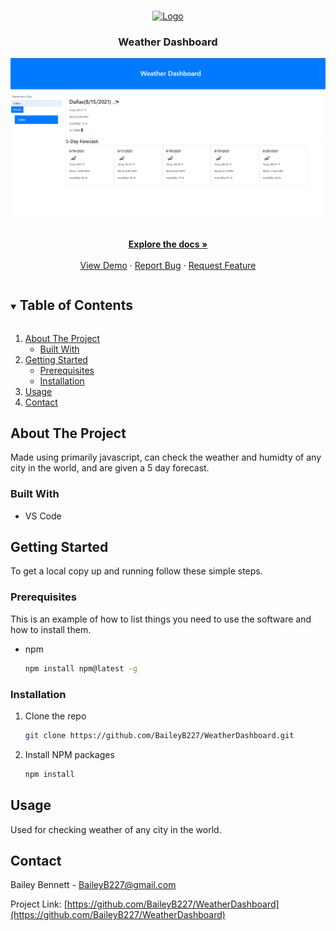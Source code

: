 <br />
<p align="center">
  <a href="https://github.com/BaileyB227/WeatherDashboard">
    <img src="images/logo.png" alt="Logo" width="80" height="80">
  </a>

  <h3 align="center">Weather Dashboard</h3>

  ![Website Image](./WeatherDashboard.png)

  <p align="center">
    <br />
    <a href="https://github.com/BaileyB227/WeatherDashboard"><strong>Explore the docs »</strong></a>
    <br />
    <br />
    <a href="https://github.com/BaileyB227/WeatherDashboard">View Demo</a>
    ·
    <a href="https://github.com/BaileyB227/WeatherDashboard/issues">Report Bug</a>
    ·
    <a href="https://github.com/BaileyB227/WeatherDashboard/issues">Request Feature</a>
  </p>
</p>


<details open="open">
  <summary><h2 style="display: inline-block">Table of Contents</h2></summary>
  <ol>
    <li>
      <a href="#about-the-project">About The Project</a>
      <ul>
        <li><a href="#built-with">Built With</a></li>
      </ul>
    </li>
    <li>
      <a href="#getting-started">Getting Started</a>
      <ul>
        <li><a href="#prerequisites">Prerequisites</a></li>
        <li><a href="#installation">Installation</a></li>
      </ul>
    </li>
    <li><a href="#usage">Usage</a></li>
    <li><a href="#contact">Contact</a></li>
  </ol>
</details>


## About The Project

Made using primarily javascript, can check the weather and humidty of any city in the world, and are given a 5 day forecast.


### Built With

* VS Code


## Getting Started

To get a local copy up and running follow these simple steps.

### Prerequisites

This is an example of how to list things you need to use the software and how to install them.
* npm
  ```sh
  npm install npm@latest -g
  ```

### Installation

1. Clone the repo
   ```sh
   git clone https://github.com/BaileyB227/WeatherDashboard.git
   ```
2. Install NPM packages
   ```sh
   npm install
   ```



## Usage

Used for checking weather of any city in the world.


<!-- CONTACT -->
## Contact

Bailey Bennett - BaileyB227@gmail.com

Project Link: [https://github.com/BaileyB227/WeatherDashboard](https://github.com/BaileyB227/WeatherDashboard)

